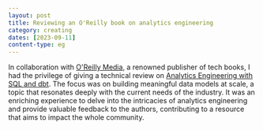 ```yaml
---
layout: post
title: Reviewing an O'Reilly book on analytics engineering
category: creating
dates: [2023-09-11]
content-type: eg
---
```


In collaboration with [O'Reilly Media](https://www.oreilly.com/), a renowned publisher of tech books, I had the privilege of giving a technical review on [Analytics Engineering with SQL and dbt](https://www.oreilly.com/library/view/analytics-engineering-with/9781098142377/). The focus was on building meaningful data models at scale, a topic that resonates deeply with the current needs of the industry. It was an enriching experience to delve into the intricacies of analytics engineering and provide valuable feedback to the authors, contributing to a resource that aims to impact the whole community.
